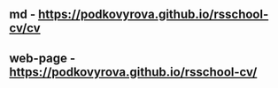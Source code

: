 ## md - https://podkovyrova.github.io/rsschool-cv/cv
## web-page - https://podkovyrova.github.io/rsschool-cv/
